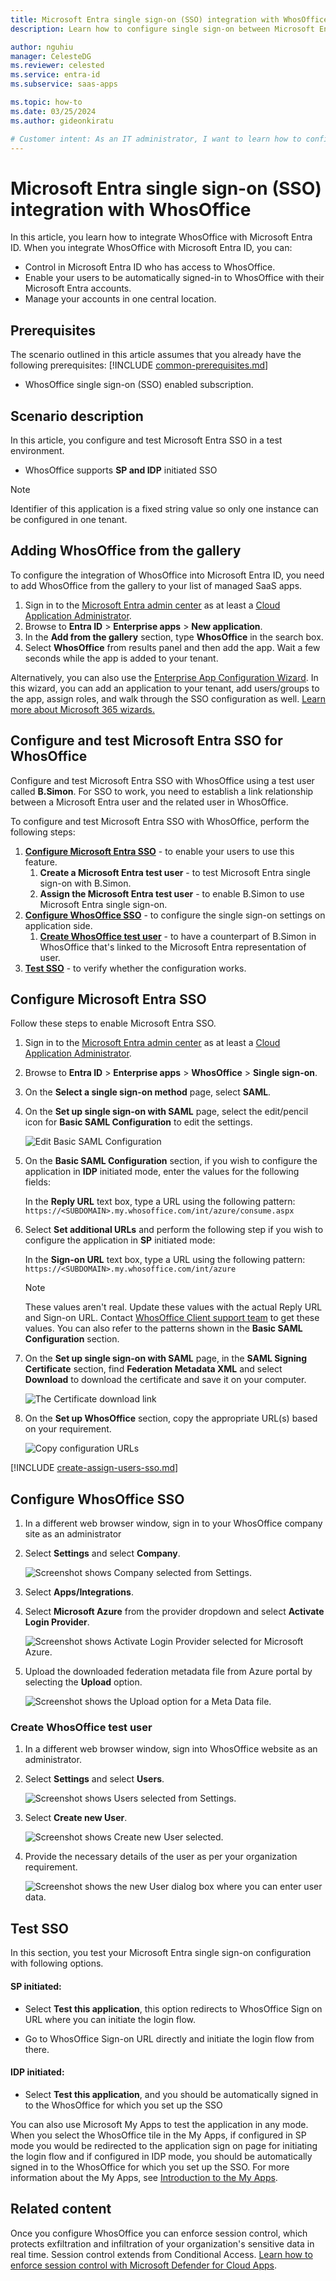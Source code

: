 ```yaml
---
title: Microsoft Entra single sign-on (SSO) integration with WhosOffice
description: Learn how to configure single sign-on between Microsoft Entra ID and WhosOffice.

author: nguhiu
manager: CelesteDG
ms.reviewer: celested
ms.service: entra-id
ms.subservice: saas-apps

ms.topic: how-to
ms.date: 03/25/2024
ms.author: gideonkiratu

# Customer intent: As an IT administrator, I want to learn how to configure single sign-on between Microsoft Entra ID and WhosOffice so that I can control who has access to WhosOffice, enable automatic sign-in with Microsoft Entra accounts, and manage my accounts in one central location.
---
```


# Microsoft Entra single sign-on (SSO) integration with WhosOffice

In this article,  you learn how to integrate WhosOffice with Microsoft Entra ID. When you integrate WhosOffice with Microsoft Entra ID, you can:

* Control in Microsoft Entra ID who has access to WhosOffice.
* Enable your users to be automatically signed-in to WhosOffice with their Microsoft Entra accounts.
* Manage your accounts in one central location.

## Prerequisites
The scenario outlined in this article assumes that you already have the following prerequisites:
[!INCLUDE [common-prerequisites.md](~/identity/saas-apps/includes/common-prerequisites.md)]
* WhosOffice single sign-on (SSO) enabled subscription.

## Scenario description

In this article,  you configure and test Microsoft Entra SSO in a test environment.

* WhosOffice supports **SP and IDP** initiated SSO

> [!NOTE]
> Identifier of this application is a fixed string value so only one instance can be configured in one tenant.

## Adding WhosOffice from the gallery

To configure the integration of WhosOffice into Microsoft Entra ID, you need to add WhosOffice from the gallery to your list of managed SaaS apps.

1. Sign in to the [Microsoft Entra admin center](https://entra.microsoft.com) as at least a [Cloud Application Administrator](~/identity/role-based-access-control/permissions-reference.md#cloud-application-administrator).
1. Browse to **Entra ID** > **Enterprise apps** > **New application**.
1. In the **Add from the gallery** section, type **WhosOffice** in the search box.
1. Select **WhosOffice** from results panel and then add the app. Wait a few seconds while the app is added to your tenant.

 Alternatively, you can also use the [Enterprise App Configuration Wizard](https://portal.office.com/AdminPortal/home?Q=Docs#/azureadappintegration). In this wizard, you can add an application to your tenant, add users/groups to the app, assign roles, and walk through the SSO configuration as well. [Learn more about Microsoft 365 wizards.](/microsoft-365/admin/misc/azure-ad-setup-guides)


<a name='configure-and-test-azure-ad-sso-for-whosoffice'></a>

## Configure and test Microsoft Entra SSO for WhosOffice

Configure and test Microsoft Entra SSO with WhosOffice using a test user called **B.Simon**. For SSO to work, you need to establish a link relationship between a Microsoft Entra user and the related user in WhosOffice.

To configure and test Microsoft Entra SSO with WhosOffice, perform the following steps:

1. **[Configure Microsoft Entra SSO](#configure-azure-ad-sso)** - to enable your users to use this feature.
    1. **Create a Microsoft Entra test user** - to test Microsoft Entra single sign-on with B.Simon.
    1. **Assign the Microsoft Entra test user** - to enable B.Simon to use Microsoft Entra single sign-on.
1. **[Configure WhosOffice SSO](#configure-whosoffice-sso)** - to configure the single sign-on settings on application side.
    1. **[Create WhosOffice test user](#create-whosoffice-test-user)** - to have a counterpart of B.Simon in WhosOffice that's linked to the Microsoft Entra representation of user.
1. **[Test SSO](#test-sso)** - to verify whether the configuration works.

<a name='configure-azure-ad-sso'></a>

## Configure Microsoft Entra SSO

Follow these steps to enable Microsoft Entra SSO.

1. Sign in to the [Microsoft Entra admin center](https://entra.microsoft.com) as at least a [Cloud Application Administrator](~/identity/role-based-access-control/permissions-reference.md#cloud-application-administrator).
1. Browse to **Entra ID** > **Enterprise apps** > **WhosOffice** > **Single sign-on**.
1. On the **Select a single sign-on method** page, select **SAML**.
1. On the **Set up single sign-on with SAML** page, select the edit/pencil icon for **Basic SAML Configuration** to edit the settings.

   ![Edit Basic SAML Configuration](common/edit-urls.png)

1. On the **Basic SAML Configuration** section, if you wish to configure the application in **IDP** initiated mode, enter the values for the following fields:

    In the **Reply URL** text box, type a URL using the following pattern:
    `https://<SUBDOMAIN>.my.whosoffice.com/int/azure/consume.aspx`

1. Select **Set additional URLs** and perform the following step if you wish to configure the application in **SP** initiated mode:

    In the **Sign-on URL** text box, type a URL using the following pattern:
    `https://<SUBDOMAIN>.my.whosoffice.com/int/azure`

    > [!NOTE]
    > These values aren't real. Update these values with the actual Reply URL and Sign-on URL. Contact [WhosOffice Client support team](mailto:support@whosoffice.com) to get these values. You can also refer to the patterns shown in the **Basic SAML Configuration** section.

1. On the **Set up single sign-on with SAML** page, in the **SAML Signing Certificate** section,  find **Federation Metadata XML** and select **Download** to download the certificate and save it on your computer.

    ![The Certificate download link](common/metadataxml.png)

1. On the **Set up WhosOffice** section, copy the appropriate URL(s) based on your requirement.

    ![Copy configuration URLs](common/copy-configuration-urls.png)

<a name='create-an-azure-ad-test-user'></a>

[!INCLUDE [create-assign-users-sso.md](~/identity/saas-apps/includes/create-assign-users-sso.md)]

## Configure WhosOffice SSO




1. In a different web browser window, sign in to your WhosOffice company site as an administrator

1. Select **Settings** and select **Company**.

    ![Screenshot shows Company selected from Settings.](./media/whosoffice-tutorial/configuration1.png)

1. Select **Apps/Integrations**.

1. Select **Microsoft Azure** from the provider dropdown and select **Activate Login Provider**.

    ![Screenshot shows Activate Login Provider selected for Microsoft Azure.](./media/whosoffice-tutorial/configuration3.png)

1. Upload the downloaded federation metadata file from Azure portal by selecting the **Upload** option.
    
    ![Screenshot shows the Upload option for a Meta Data file.](./media/whosoffice-tutorial/configuration4.png)

### Create WhosOffice test user

1. In a different web browser window, sign into WhosOffice website as an administrator.

1. Select **Settings** and select **Users**.

    ![Screenshot shows Users selected from Settings.](./media/whosoffice-tutorial/user1.png)

1. Select **Create new User**.

    ![Screenshot shows Create new User selected.](./media/whosoffice-tutorial/user2.png)

1. Provide the necessary details of the user as per your organization requirement.

    ![Screenshot shows the new User dialog box where you can enter user data.](./media/whosoffice-tutorial/user3.png)

## Test SSO 

In this section, you test your Microsoft Entra single sign-on configuration with following options.

#### SP initiated:

* Select **Test this application**, this option redirects to WhosOffice Sign on URL where you can initiate the login flow.

* Go to WhosOffice Sign-on URL directly and initiate the login flow from there.

#### IDP initiated:

* Select **Test this application**, and you should be automatically signed in to the WhosOffice for which you set up the SSO

You can also use Microsoft My Apps to test the application in any mode. When you select the WhosOffice tile in the My Apps, if configured in SP mode you would be redirected to the application sign on page for initiating the login flow and if configured in IDP mode, you should be automatically signed in to the WhosOffice for which you set up the SSO. For more information about the My Apps, see [Introduction to the My Apps](https://support.microsoft.com/account-billing/sign-in-and-start-apps-from-the-my-apps-portal-2f3b1bae-0e5a-4a86-a33e-876fbd2a4510).

## Related content

Once you configure WhosOffice you can enforce session control, which protects exfiltration and infiltration of your organization's sensitive data in real time. Session control extends from Conditional Access. [Learn how to enforce session control with Microsoft Defender for Cloud Apps](/cloud-app-security/proxy-deployment-any-app).
